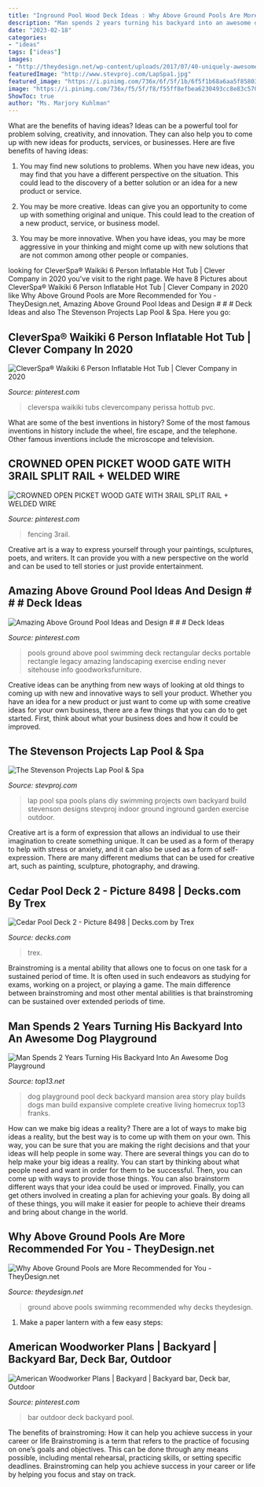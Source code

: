 ```yaml
---
title: "Inground Pool Wood Deck Ideas : Why Above Ground Pools Are More Recommended For You"
description: "Man spends 2 years turning his backyard into an awesome dog playground"
date: "2023-02-18"
categories:
- "ideas"
tags: ["ideas"]
images:
- "http://theydesign.net/wp-content/uploads/2017/07/40-uniquely-awesome-above-ground-pools-with-decks-swimming-in-above-ground-pools-why-above-ground-pools-are-more-recommended-for-you-e1499324613311.jpg"
featuredImage: "http://www.stevproj.com/LapSpa1.jpg"
featured_image: "https://i.pinimg.com/736x/6f/5f/1b/6f5f1b68a6aa5f85803265460585cbc6.jpg"
image: "https://i.pinimg.com/736x/f5/5f/f8/f55ff8efbea6230493cc8e83c570e6d6.jpg"
ShowToc: true
author: "Ms. Marjory Kuhlman"
---
```



What are the benefits of having ideas?
Ideas can be a powerful tool for problem solving, creativity, and innovation. They can also help you to come up with new ideas for products, services, or businesses. Here are five benefits of having ideas:
1. You may find new solutions to problems. When you have new ideas, you may find that you have a different perspective on the situation. This could lead to the discovery of a better solution or an idea for a new product or service.

2. You may be more creative. Ideas can give you an opportunity to come up with something original and unique. This could lead to the creation of a new product, service, or business model.

3. You may be more innovative. When you have ideas, you may be more aggressive in your thinking and might come up with new solutions that are not common among other people or companies.

	

		
looking for CleverSpa® Waikiki 6 Person Inflatable Hot Tub | Clever Company in 2020 you've visit to the right page. We have 8 Pictures about CleverSpa® Waikiki 6 Person Inflatable Hot Tub | Clever Company in 2020 like Why Above Ground Pools are More Recommended for You - TheyDesign.net, Amazing Above Ground Pool Ideas and Design # # # Deck Ideas and also The Stevenson Projects Lap Pool &amp; Spa. Here you go:
		
    
## CleverSpa® Waikiki 6 Person Inflatable Hot Tub | Clever Company In 2020

<img loading=lazy src="https://i.pinimg.com/736x/f5/5f/f8/f55ff8efbea6230493cc8e83c570e6d6.jpg" onerror="this.onerror=null;this.src='https://tse1.mm.bing.net/th?id=OIP.U0e4a18GYCjPkpDXqMRYBAHaHa&amp;pid=15.1';" alt="CleverSpa® Waikiki 6 Person Inflatable Hot Tub | Clever Company in 2020">

_Source: pinterest.com_

>cleverspa waikiki tubs clevercompany perissa hottub pvc. 

	

What are some of the best inventions in history?
Some of the most famous inventions in history include the wheel, fire escape, and the telephone. Other famous inventions include the microscope and television.

    
## CROWNED OPEN PICKET WOOD GATE WITH 3RAIL SPLIT RAIL + WELDED WIRE

<img loading=lazy src="https://i.pinimg.com/736x/6f/5f/1b/6f5f1b68a6aa5f85803265460585cbc6.jpg" onerror="this.onerror=null;this.src='https://tse3.mm.bing.net/th?id=OIP.RAWT6IATxbQ7bIPSy5qrjQHaHa&amp;pid=15.1';" alt="CROWNED OPEN PICKET WOOD GATE WITH 3RAIL SPLIT RAIL + WELDED WIRE">

_Source: pinterest.com_

>fencing 3rail. 

	

Creative art is a way to express yourself through your paintings, sculptures, poets, and writers. It can provide you with a new perspective on the world and can be used to tell stories or just provide entertainment.

    
## Amazing Above Ground Pool Ideas And Design # # # Deck Ideas

<img loading=lazy src="https://i.pinimg.com/736x/43/55/4a/43554ac147860a0f79853f63b1e16482.jpg" onerror="this.onerror=null;this.src='https://tse3.mm.bing.net/th?id=OIP.NEwsqidUtGbOat1X72uO2QHaJ3&amp;pid=15.1';" alt="Amazing Above Ground Pool Ideas and Design # # # Deck Ideas">

_Source: pinterest.com_

>pools ground above pool swimming deck rectangular decks portable rectangle legacy amazing landscaping exercise ending never sitehouse info goodworksfurniture. 

	

Creative ideas can be anything from new ways of looking at old things to coming up with new and innovative ways to sell your product. Whether you have an idea for a new product or just want to come up with some creative ideas for your own business, there are a few things that you can do to get started. First, think about what your business does and how it could be improved.

    
## The Stevenson Projects Lap Pool &amp; Spa

<img loading=lazy src="http://www.stevproj.com/LapSpa1.jpg" onerror="this.onerror=null;this.src='https://tse4.mm.bing.net/th?id=OIP.e1HdalzfG3tDc6yjeT8GxQHaKp&amp;pid=15.1';" alt="The Stevenson Projects Lap Pool &amp; Spa">

_Source: stevproj.com_

>lap pool spa pools plans diy swimming projects own backyard build stevenson designs stevproj indoor ground inground garden exercise outdoor. 

	

Creative art is a form of expression that allows an individual to use their imagination to create something unique. It can be used as a form of therapy to help with stress or anxiety, and it can also be used as a form of self-expression. There are many different mediums that can be used for creative art, such as painting, sculpture, photography, and drawing.

    
## Cedar Pool Deck 2 - Picture 8498 | Decks.com By Trex

<img loading=lazy src="https://www.decks.com/media/cngn5xy4/15112015505908.jpg?quality=80" onerror="this.onerror=null;this.src='https://tse3.mm.bing.net/th?id=OIP.zEtv_oLNGhIAb0pHSdJQcAHaFj&amp;pid=15.1';" alt="Cedar Pool Deck 2 - Picture 8498 | Decks.com by Trex">

_Source: decks.com_

>trex. 

	

Brainstroming is a mental ability that allows one to focus on one task for a sustained period of time. It is often used in such endeavors as studying for exams, working on a project, or playing a game. The main difference between brainstroming and most other mental abilities is that brainstroming can be sustained over extended periods of time.

    
## Man Spends 2 Years Turning His Backyard Into An Awesome Dog Playground

<img loading=lazy src="http://www.top13.net/wp-content/uploads/2017/08/dog-playground-backyard-10.jpg" onerror="this.onerror=null;this.src='https://tse2.mm.bing.net/th?id=OIP.rIc7g5l4JXRAVAsjCU2jDQHaFj&amp;pid=15.1';" alt="Man Spends 2 Years Turning His Backyard Into An Awesome Dog Playground">

_Source: top13.net_

>dog playground pool deck backyard mansion area story play builds dogs man build expansive complete creative living homecrux top13 franks. 

	

How can we make big ideas a reality?
There are a lot of ways to make big ideas a reality, but the best way is to come up with them on your own. This way, you can be sure that you are making the right decisions and that your ideas will help people in some way. There are several things you can do to help make your big ideas a reality. You can start by thinking about what people need and want in order for them to be successful. Then, you can come up with ways to provide those things. You can also brainstorm different ways that your idea could be used or improved. Finally, you can get others involved in creating a plan for achieving your goals. By doing all of these things, you will make it easier for people to achieve their dreams and bring about change in the world.

    
## Why Above Ground Pools Are More Recommended For You - TheyDesign.net

<img loading=lazy src="http://theydesign.net/wp-content/uploads/2017/07/40-uniquely-awesome-above-ground-pools-with-decks-swimming-in-above-ground-pools-why-above-ground-pools-are-more-recommended-for-you-e1499324613311.jpg" onerror="this.onerror=null;this.src='https://tse3.mm.bing.net/th?id=OIP.HHMWUBxT9spOqOinSoOuuQHaFX&amp;pid=15.1';" alt="Why Above Ground Pools are More Recommended for You - TheyDesign.net">

_Source: theydesign.net_

>ground above pools swimming recommended why decks theydesign. 

	

1. Make a paper lantern with a few easy steps:

    
## American Woodworker Plans | Backyard | Backyard Bar, Deck Bar, Outdoor

<img loading=lazy src="https://i.pinimg.com/736x/81/71/8a/81718a3b4e3015c599d4ff8b8fe23b20--pool-deck-bar-outdoor-bar-grill.jpg?b=t" onerror="this.onerror=null;this.src='https://tse1.mm.bing.net/th?id=OIP.2doI7i1s1-m8KHkqAtxUTAHaJ6&amp;pid=15.1';" alt="American Woodworker Plans | Backyard | Backyard bar, Deck bar, Outdoor">

_Source: pinterest.com_

>bar outdoor deck backyard pool. 

	

The benefits of brainstroming: How it can help you achieve success in your career or life
Brainstroming is a term that refers to the practice of focusing on one’s goals and objectives. This can be done through any means possible, including mental rehearsal, practicing skills, or setting specific deadlines. Brainstroming can help you achieve success in your career or life by helping you focus and stay on track.

